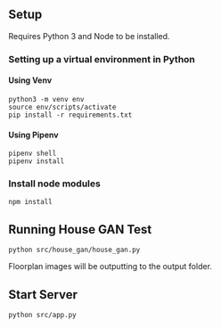 ## Setup

Requires Python 3 and Node to be installed.

### Setting up a virtual environment in Python

#### Using Venv

    python3 -m venv env
    source env/scripts/activate
    pip install -r requirements.txt

#### Using Pipenv

    pipenv shell
    pipenv install

### Install node modules

    npm install

## Running House GAN Test

    python src/house_gan/house_gan.py

Floorplan images will be outputting to the output folder.

## Start Server

    python src/app.py